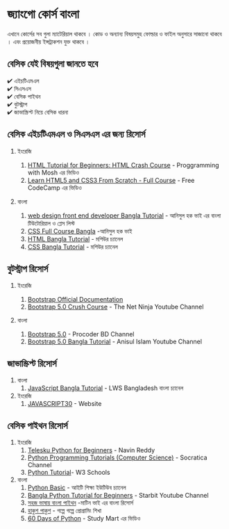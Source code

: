 # জ্যাংগো কোর্স বাংলা 

এখানে কোর্সের সব গুলা ম্যাটেরিয়াল থাকবে । কোড ও অন্যান্য বিষয়সমুহ ফোল্ডার ও ফাইল অনুসারে সাজানো থাকবে । এবং প্রয়োজনীয় ইন্সট্রাকশন যুক্ত থাকবে । 

## বেসিক যেই বিষয়গুলা জানতে হবে 

✔ এইচটিএমএল   
✔ সিএসএস   
✔ বেসিক পাইথন  
✔ বুটস্ট্রাপ   
✔ জাভাস্ক্রিপ্ট নিয়ে বেসিক ধারনা 

## বেসিক এইচটিএমএল ও সিএসএস এর জন্য রিসোর্স 

1. ইংরেজি
    1.  [HTML Tutorial for Beginners: HTML Crash Course](https://www.youtube.com/watch?v=qz0aGYrrlhU) - Proggramming with Mosh এর ভিডিও 
    2. [Learn HTML5 and CSS3 From Scratch - Full Course](https://www.youtube.com/watch?v=mU6anWqZJcc) - Free CodeCamp এর ভিডিও 


2. বাংলা 
    1. [web design front end developer Bangla Tutorial](https://www.youtube.com/watch?v=FwmuhNTrJO4&list=PLgH5QX0i9K3oHBr5dsumGwjUxByN5Lnw3) - আনিসুল হক ভাই এর বাংলা টিউটোরিয়াল ও প্লেস লিস্ট 
    2. [CSS Full Course Bangla](https://www.youtube.com/watch?v=_5TU7eXKeyk&list=PLgH5QX0i9K3qjCBXjTmv7Xeh8MDUUVJDO&index=3) -আনিসুল হক ভাই 
    3. [HTML Bangla Tutorial](https://www.youtube.com/playlist?list=PLm64fbD5OnxuObyOVSxcM0TUcBLDF2w64) - মশিউর চ্যানেল 
    4. [CSS Bangla Tutorial](https://www.youtube.com/playlist?list=PLm64fbD5Onxvj4aifOC8P8U8inUqWzdSH) - মশিউর চ্যানেল 

    

## বুটস্ট্রাপ রিসোর্স 
1. ইংরেজি 
    1. [Bootstrap Official Documentation](https://getbootstrap.com/docs/5.0/getting-started/introduction/)
    2. [Bootstrap 5.0 Crush Course](https://www.youtube.com/watch?v=O_9u1P5YjVc&list=PL4cUxeGkcC9joIM91nLzd_qaH_AimmdAR) - The Net Ninja Youtube Channel

2. বাংলা 
    1. [Bootstrap 5.0](https://getbootstrap.com/docs/5.0/getting-started/introduction/) - Procoder BD Channel
    2. [Bootstrap 5.0 Bangla Tutorial](https://www.youtube.com/watch?v=Wl6Q472fNCc&list=PLgH5QX0i9K3oC_wmWEZa2xWxJauIRQ9kG) - Anisul Islam Youtube Channel

## জাভাস্ক্রিপ্ট রিসোর্স 
1. বাংলা 
    1. [JavaScript Bangla Tutorial](https://www.youtube.com/watch?v=rePN-VFo1Eo&list=PLHiZ4m8vCp9OkrURufHpGUUTBjJhO9Ghy) - LWS Bangladesh বাংলা চ্যানেল 
2. ইংরেজি 
    1. [JAVASCRIPT30](https://javascript30.com/) - Website 


## বেসিক পাইথন রিসোর্স 
1. ইংরেজি
    1.  [Telesku Python for Beginners](https://www.youtube.com/watch?v=QXeEoD0pB3E&list=PLsyeobzWxl7poL9JTVyndKe62ieoN-MZ3) - Navin Reddy
    2. [Python Programming Tutorials (Computer Science)](https://www.youtube.com/playlist?list=PLi01XoE8jYohWFPpC17Z-wWhPOSuh8Er-) - Socratica Channel
    2. [Python Tutorial](https://www.w3schools.com/python/default.asp)- W3 Schools
2. বাংলা 
    1. [Python Basic](https://www.youtube.com/watch?v=PflIsrBel8E&list=PLrLsat9e6PfHjMmGsUWk9ermpvCi5kexy) - আইটি শিক্ষা ইউটিউব চ্যানেল 
    2. [Bangla Python Tutorial for Beginners](https://www.youtube.com/playlist?list=PLlBKlxyCgmsCYJLq9qc5QzaU-oBFJN79B) - Starbit Youtube Channel
    3. [সহজ ভাষায় বাংলা পাইথন](https://python.maateen.me/) -মাটিন ভাই এর বাংলা রিসোর্স 
    4. [হাকুশ পাকুশ](https://hukush-pakush.com/) - গল্পে গল্পে প্রোগ্রামিং শিখা 
    5.  [60 Days of Python](https://www.youtube.com/watch?v=FZmPnTVOAR4&list=PLKdU0fuY4OFf7qj4eoBtvALAB_Ml2rN0V) - Study Mart এর ভিডিও
    


